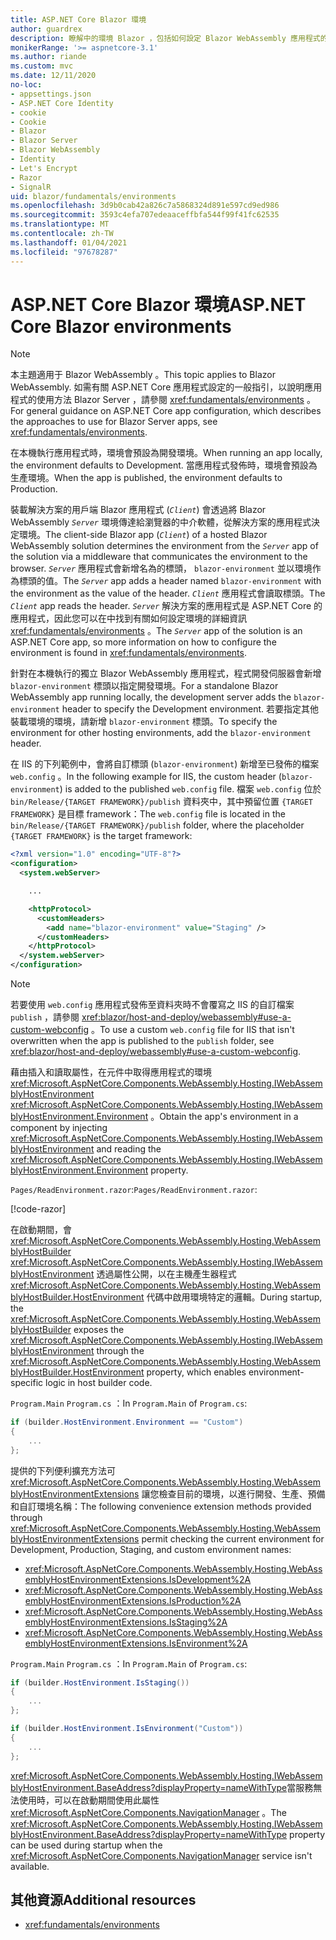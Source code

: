 ```yaml
---
title: ASP.NET Core Blazor 環境
author: guardrex
description: 瞭解中的環境 Blazor ，包括如何設定 Blazor WebAssembly 應用程式的環境。
monikerRange: '>= aspnetcore-3.1'
ms.author: riande
ms.custom: mvc
ms.date: 12/11/2020
no-loc:
- appsettings.json
- ASP.NET Core Identity
- cookie
- Cookie
- Blazor
- Blazor Server
- Blazor WebAssembly
- Identity
- Let's Encrypt
- Razor
- SignalR
uid: blazor/fundamentals/environments
ms.openlocfilehash: 3d9b0cab42a826c7a5868324d891e597cd9ed986
ms.sourcegitcommit: 3593c4efa707edeaaceffbfa544f99f41fc62535
ms.translationtype: MT
ms.contentlocale: zh-TW
ms.lasthandoff: 01/04/2021
ms.locfileid: "97678287"
---
```

# <a name="aspnet-core-no-locblazor-environments"></a><span data-ttu-id="01f98-103">ASP.NET Core Blazor 環境</span><span class="sxs-lookup"><span data-stu-id="01f98-103">ASP.NET Core Blazor environments</span></span>

> [!NOTE]
> <span data-ttu-id="01f98-104">本主題適用于 Blazor WebAssembly 。</span><span class="sxs-lookup"><span data-stu-id="01f98-104">This topic applies to Blazor WebAssembly.</span></span> <span data-ttu-id="01f98-105">如需有關 ASP.NET Core 應用程式設定的一般指引，以說明應用程式的使用方法 Blazor Server ，請參閱 <xref:fundamentals/environments> 。</span><span class="sxs-lookup"><span data-stu-id="01f98-105">For general guidance on ASP.NET Core app configuration, which describes the approaches to use for Blazor Server apps, see <xref:fundamentals/environments>.</span></span>

<span data-ttu-id="01f98-106">在本機執行應用程式時，環境會預設為開發環境。</span><span class="sxs-lookup"><span data-stu-id="01f98-106">When running an app locally, the environment defaults to Development.</span></span> <span data-ttu-id="01f98-107">當應用程式發佈時，環境會預設為生產環境。</span><span class="sxs-lookup"><span data-stu-id="01f98-107">When the app is published, the environment defaults to Production.</span></span>

<span data-ttu-id="01f98-108">裝載解決方案的用戶端 Blazor 應用程式 (*`Client`*) 會透過將 Blazor WebAssembly *`Server`* 環境傳達給瀏覽器的中介軟體，從解決方案的應用程式決定環境。</span><span class="sxs-lookup"><span data-stu-id="01f98-108">The client-side Blazor app (*`Client`*) of a hosted Blazor WebAssembly solution determines the environment from the *`Server`* app of the solution via a middleware that communicates the environment to the browser.</span></span> <span data-ttu-id="01f98-109">*`Server`* 應用程式會新增名為的標頭， `blazor-environment` 並以環境作為標頭的值。</span><span class="sxs-lookup"><span data-stu-id="01f98-109">The *`Server`* app adds a header named `blazor-environment` with the environment as the value of the header.</span></span> <span data-ttu-id="01f98-110">*`Client`* 應用程式會讀取標頭。</span><span class="sxs-lookup"><span data-stu-id="01f98-110">The *`Client`* app reads the header.</span></span> <span data-ttu-id="01f98-111">*`Server`* 解決方案的應用程式是 ASP.NET Core 的應用程式，因此您可以在中找到有關如何設定環境的詳細資訊 <xref:fundamentals/environments> 。</span><span class="sxs-lookup"><span data-stu-id="01f98-111">The *`Server`* app of the solution is an ASP.NET Core app, so more information on how to configure the environment is found in <xref:fundamentals/environments>.</span></span>

<span data-ttu-id="01f98-112">針對在本機執行的獨立 Blazor WebAssembly 應用程式，程式開發伺服器會新增 `blazor-environment` 標頭以指定開發環境。</span><span class="sxs-lookup"><span data-stu-id="01f98-112">For a standalone Blazor WebAssembly app running locally, the development server adds the `blazor-environment` header to specify the Development environment.</span></span> <span data-ttu-id="01f98-113">若要指定其他裝載環境的環境，請新增 `blazor-environment` 標頭。</span><span class="sxs-lookup"><span data-stu-id="01f98-113">To specify the environment for other hosting environments, add the `blazor-environment` header.</span></span>

<span data-ttu-id="01f98-114">在 IIS 的下列範例中，會將自訂標頭 (`blazor-environment`) 新增至已發佈的檔案 `web.config` 。</span><span class="sxs-lookup"><span data-stu-id="01f98-114">In the following example for IIS, the custom header (`blazor-environment`) is added to the published `web.config` file.</span></span> <span data-ttu-id="01f98-115">檔案 `web.config` 位於 `bin/Release/{TARGET FRAMEWORK}/publish` 資料夾中，其中預留位置 `{TARGET FRAMEWORK}` 是目標 framework：</span><span class="sxs-lookup"><span data-stu-id="01f98-115">The `web.config` file is located in the `bin/Release/{TARGET FRAMEWORK}/publish` folder, where the placeholder `{TARGET FRAMEWORK}` is the target framework:</span></span>

```xml
<?xml version="1.0" encoding="UTF-8"?>
<configuration>
  <system.webServer>

    ...

    <httpProtocol>
      <customHeaders>
        <add name="blazor-environment" value="Staging" />
      </customHeaders>
    </httpProtocol>
  </system.webServer>
</configuration>
```

> [!NOTE]
> <span data-ttu-id="01f98-116">若要使用 `web.config` 應用程式發佈至資料夾時不會覆寫之 IIS 的自訂檔案 `publish` ，請參閱 <xref:blazor/host-and-deploy/webassembly#use-a-custom-webconfig> 。</span><span class="sxs-lookup"><span data-stu-id="01f98-116">To use a custom `web.config` file for IIS that isn't overwritten when the app is published to the `publish` folder, see <xref:blazor/host-and-deploy/webassembly#use-a-custom-webconfig>.</span></span>

<span data-ttu-id="01f98-117">藉由插入和讀取屬性，在元件中取得應用程式的環境 <xref:Microsoft.AspNetCore.Components.WebAssembly.Hosting.IWebAssemblyHostEnvironment> <xref:Microsoft.AspNetCore.Components.WebAssembly.Hosting.IWebAssemblyHostEnvironment.Environment> 。</span><span class="sxs-lookup"><span data-stu-id="01f98-117">Obtain the app's environment in a component by injecting <xref:Microsoft.AspNetCore.Components.WebAssembly.Hosting.IWebAssemblyHostEnvironment> and reading the <xref:Microsoft.AspNetCore.Components.WebAssembly.Hosting.IWebAssemblyHostEnvironment.Environment> property.</span></span>

<span data-ttu-id="01f98-118">`Pages/ReadEnvironment.razor`:</span><span class="sxs-lookup"><span data-stu-id="01f98-118">`Pages/ReadEnvironment.razor`:</span></span>

[!code-razor[](environments/samples_snapshot/ReadEnvironment.razor?highlight=3,7)]

<span data-ttu-id="01f98-119">在啟動期間，會 <xref:Microsoft.AspNetCore.Components.WebAssembly.Hosting.WebAssemblyHostBuilder> <xref:Microsoft.AspNetCore.Components.WebAssembly.Hosting.IWebAssemblyHostEnvironment> 透過屬性公開，以在主機產生器程式 <xref:Microsoft.AspNetCore.Components.WebAssembly.Hosting.WebAssemblyHostBuilder.HostEnvironment> 代碼中啟用環境特定的邏輯。</span><span class="sxs-lookup"><span data-stu-id="01f98-119">During startup, the <xref:Microsoft.AspNetCore.Components.WebAssembly.Hosting.WebAssemblyHostBuilder> exposes the <xref:Microsoft.AspNetCore.Components.WebAssembly.Hosting.IWebAssemblyHostEnvironment> through the <xref:Microsoft.AspNetCore.Components.WebAssembly.Hosting.WebAssemblyHostBuilder.HostEnvironment> property, which enables environment-specific logic in host builder code.</span></span>

<span data-ttu-id="01f98-120">`Program.Main` `Program.cs` ：</span><span class="sxs-lookup"><span data-stu-id="01f98-120">In `Program.Main` of `Program.cs`:</span></span>

```csharp
if (builder.HostEnvironment.Environment == "Custom")
{
    ...
};
```

<span data-ttu-id="01f98-121">提供的下列便利擴充方法可 <xref:Microsoft.AspNetCore.Components.WebAssembly.Hosting.WebAssemblyHostEnvironmentExtensions> 讓您檢查目前的環境，以進行開發、生產、預備和自訂環境名稱：</span><span class="sxs-lookup"><span data-stu-id="01f98-121">The following convenience extension methods provided through <xref:Microsoft.AspNetCore.Components.WebAssembly.Hosting.WebAssemblyHostEnvironmentExtensions> permit checking the current environment for Development, Production, Staging, and custom environment names:</span></span>

* <xref:Microsoft.AspNetCore.Components.WebAssembly.Hosting.WebAssemblyHostEnvironmentExtensions.IsDevelopment%2A>
* <xref:Microsoft.AspNetCore.Components.WebAssembly.Hosting.WebAssemblyHostEnvironmentExtensions.IsProduction%2A>
* <xref:Microsoft.AspNetCore.Components.WebAssembly.Hosting.WebAssemblyHostEnvironmentExtensions.IsStaging%2A>
* <xref:Microsoft.AspNetCore.Components.WebAssembly.Hosting.WebAssemblyHostEnvironmentExtensions.IsEnvironment%2A>

<span data-ttu-id="01f98-122">`Program.Main` `Program.cs` ：</span><span class="sxs-lookup"><span data-stu-id="01f98-122">In `Program.Main` of `Program.cs`:</span></span>

```csharp
if (builder.HostEnvironment.IsStaging())
{
    ...
};

if (builder.HostEnvironment.IsEnvironment("Custom"))
{
    ...
};
```

<span data-ttu-id="01f98-123"><xref:Microsoft.AspNetCore.Components.WebAssembly.Hosting.IWebAssemblyHostEnvironment.BaseAddress?displayProperty=nameWithType>當服務無法使用時，可以在啟動期間使用此屬性 <xref:Microsoft.AspNetCore.Components.NavigationManager> 。</span><span class="sxs-lookup"><span data-stu-id="01f98-123">The <xref:Microsoft.AspNetCore.Components.WebAssembly.Hosting.IWebAssemblyHostEnvironment.BaseAddress?displayProperty=nameWithType> property can be used during startup when the <xref:Microsoft.AspNetCore.Components.NavigationManager> service isn't available.</span></span>

## <a name="additional-resources"></a><span data-ttu-id="01f98-124">其他資源</span><span class="sxs-lookup"><span data-stu-id="01f98-124">Additional resources</span></span>

* <xref:fundamentals/environments>
